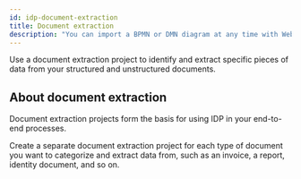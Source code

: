 ```yaml
---
id: idp-document-extraction
title: Document extraction
description: "You can import a BPMN or DMN diagram at any time with Web Modeler."
---
```


Use a document extraction project to identify and extract specific pieces of data from your structured and unstructured documents.

## About document extraction

Document extraction projects form the basis for using IDP in your end-to-end processes.

Create a separate document extraction project for each type of document you want to categorize and extract data from, such as an invoice, a report, identity document, and so on.
